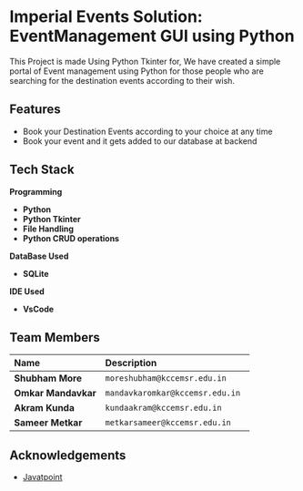 
# **Imperial Events Solution:** EventManagement GUI using Python 

This Project is made Using Python Tkinter for, We have created a simple portal of Event management using Python for those people who are searching for the destination events according to their wish.



## Features

- Book your Destination Events according to your choice at any time 
- Book your event and it gets added to our database at backend



## Tech Stack

**Programming**
- **Python**
- **Python Tkinter**
- **File Handling**
- **Python CRUD operations**

**DataBase Used**
- **SQLite**

**IDE Used**
- **VsCode** 



## Team Members

| Name      | Description                |
| :-------- | :------------------------- |
| **Shubham More** | `moreshubham@kccemsr.edu.in ` |
| **Omkar Mandavkar** | `mandavkaromkar@kccemsr.edu.in ` |
| **Akram Kunda** | `kundaakram@kccemsr.edu.in` |
| **Sameer Metkar** | `metkarsameer@kccemsr.edu.in ` |


## Acknowledgements

 - [Javatpoint](https://www.javatpoint.com/)


